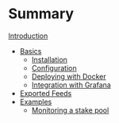 # Summary

[Introduction](introduction.md)
- [Basics](basics/basics.md)
  - [Installation]()
  - [Configuration]()
  - [Deploying with Docker]()
  - [Integration with Grafana]()
- [Exported Feeds](exported_feeds/exported_feeds.md)
- [Examples](examples/examples.md)
  - [Monitoring a stake pool]()
